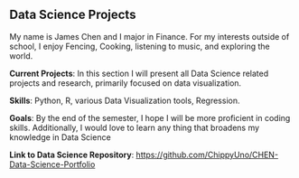 ## Data Science Projects
My name is James Chen and I major in Finance. For my interests outside of school, I enjoy Fencing, Cooking, listening to music, and exploring the world. 

**Current Projects**: In this section I will present all Data Science related projects and research, primarily focused on data visualization. 

**Skills**: Python, R, various Data Visualization tools, Regression. 

**Goals**: By the end of the semester, I hope I will be more proficient in coding skills. Additionally, I would love to learn any thing that broadens my knowledge in Data Science

**Link to Data Science Repository**: https://github.com/ChippyUno/CHEN-Data-Science-Portfolio 

<!--
**ChippyUno/ChippyUno** is a ✨ _special_ ✨ repository because its `README.md` (this file) appears on your GitHub profile.

Here are some ideas to get you started:

- 🔭 I’m currently working on ...
- 🌱 I’m currently learning ...
- 👯 I’m looking to collaborate on ...
- 🤔 I’m looking for help with ...
- 💬 Ask me about ...
- 📫 How to reach me: ...
- 😄 Pronouns: ...
- ⚡ Fun fact: ...
-->
